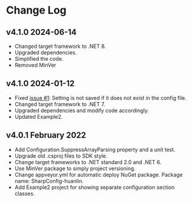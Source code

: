 # Change Log

## v4.1.0 2024-06-14
- Changed target framework to .NET 8.
- Upgraded dependencies.
- Simplified the code.
- Removed MinVer

## v4.1.0 2024-01-12

- Fixed [issue #1](https://github.com/huanlin/SharpConfig/issues/1): Setting is not saved if it does not exist in the config file.
- Changed target framework to .NET 7.
- Upgraded dependencies and modify code accordingly.
- Updated Example2.

## v4.0.1 February 2022

- Add Configuration.SuppressArrayParsing property and a unit test.
- Upgrade old .csproj files to SDK style.
- Change target frameworks to .NET standard 2.0 and .NET 6.
- Use MinVer package to simply project versioning.
- Change appveyor.yml for automatic deploy NuGet package. Package name: SharpConfig-huanlin.
- Add Example2 project for showing separate configuration section classes.